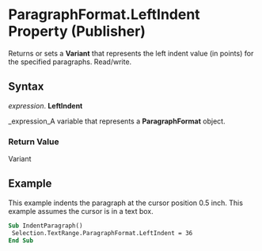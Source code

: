 
# ParagraphFormat.LeftIndent Property (Publisher)

Returns or sets a  **Variant** that represents the left indent value (in points) for the specified paragraphs. Read/write.


## Syntax

 _expression_. **LeftIndent**

 _expression_A variable that represents a  **ParagraphFormat** object.


### Return Value

Variant


## Example

This example indents the paragraph at the cursor position 0.5 inch. This example assumes the cursor is in a text box.


```vb
Sub IndentParagraph() 
 Selection.TextRange.ParagraphFormat.LeftIndent = 36 
End Sub
```

